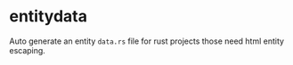 # entitydata
Auto generate an entity `data.rs` file for rust projects those need html entity escaping.
